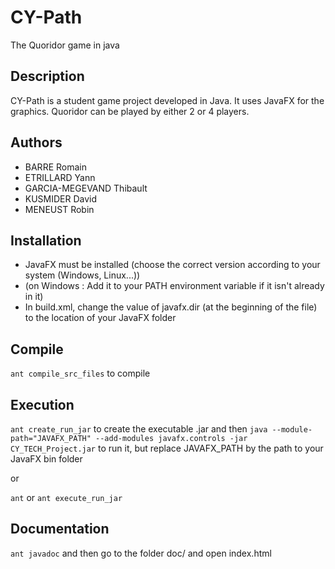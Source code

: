 # CY-Path

The Quoridor game in java

## Description

CY-Path is a student game project developed in Java. It uses JavaFX for the graphics. 
Quoridor can be played by either 2 or 4 players.

## Authors

* BARRE Romain
* ETRILLARD Yann
* GARCIA-MEGEVAND Thibault
* KUSMIDER David
* MENEUST Robin

## Installation

- JavaFX must be installed (choose the correct version according to your system (Windows, Linux...))
- (on Windows : Add it to your PATH environment variable if it isn't already in it)
- In build.xml, change the value of javafx.dir (at the beginning of the file) to the location of your JavaFX folder

## Compile

`ant compile_src_files` to compile

## Execution

`ant create_run_jar` to create the executable .jar and then `java --module-path="JAVAFX_PATH" --add-modules javafx.controls -jar CY_TECH_Project.jar` to run it, but replace JAVAFX_PATH by the path to your JavaFX bin folder

or

`ant` or `ant execute_run_jar`

## Documentation

`ant javadoc` and then go to the folder doc/ and open index.html

